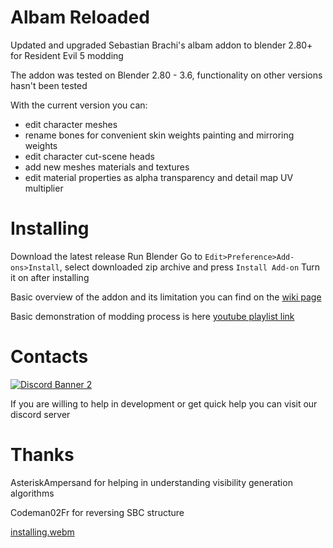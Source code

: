 # Albam Reloaded
Updated and upgraded Sebastian Brachi's albam addon to blender 2.80+ for Resident Evil 5 modding

The addon was tested on Blender 2.80 - 3.6, functionality on other versions hasn't been tested

With the current version you can:
- edit character meshes
- rename bones for convenient skin weights painting and mirroring weights
- edit character cut-scene heads
- add new meshes materials and textures
- edit material properties as alpha transparency and detail map UV multiplier


# Installing
Download the latest release
Run Blender
Go to `Edit>Preference>Add-ons>Install`, select downloaded zip archive and press `Install Add-on`
Turn it on after installing

Basic overview of the addon and its limitation you can find on the [wiki page](https://github.com/HenryOfCarim/albam_reloaded/wiki)

Basic demonstration of modding process is here [youtube playlist link](https://www.youtube.com/playlist?list=PLylhrXLaRiau0Q27cBihqJIkgxQr-CEUh)

# Contacts

[<img src="https://discord.com/api/guilds/1008767651578925076/widget.png?style=banner2" alt="Discord Banner 2"/>](https://discord.gg/69sphky9UX)

If you are willing to help in development or get quick help you can visit our discord server

# Thanks

AsteriskAmpersand for helping in understanding visibility generation algorithms

Codeman02Fr for reversing SBC structure

[installing.webm](https://user-images.githubusercontent.com/18252816/185800911-1225b8c8-c03c-4747-8e1d-035425172094.webm)
